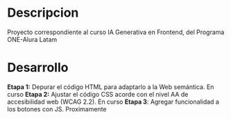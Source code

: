 # Descripcion
Proyecto correspondiente al curso IA Generativa en Frontend, del Programa ONE-Alura Latam
# Desarrollo
**Etapa 1:** Depurar el código HTML para adaptarlo a la  Web semántica. En curso
**Etapa 2:** Ajustar el código CSS acorde con el nivel AA de accesibilidad web (WCAG 2.2). En curso
**Etapa 3**: Agregar funcionalidad a los botones con JS. Proximamente
